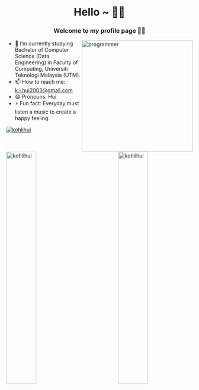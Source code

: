 <h1 style="text-align: center">Hello ~ 👋👋</h1>
<h3 style="text-align: center">Welcome to my profile page 👧👧</h3>
<img align="right" alt="programmer" width="300" src = "https://cdn.dribbble.com/users/2704414/screenshots/7466903/selfportrait.gif">

- 🔭 I’m currently studying Bachelor of Computer Science (Data Engineering) in Faculty of Computing, Universiti Teknologi Malaysia (UTM).
- 📫 How to reach me: k.l.hui2003@gmail.com
- 😄 Pronouns: Hui
- ⚡ Fun fact: Everyday must listen a music to create a happy feeling.<br>

<p align="left"><a href="https://github.com/ryo-ma/github-profile-trophy"><img src="https://github-profile-trophy.vercel.app/?username=kohlihui" alt="kohlihui" /></a> </p>

<p><img align="left" width="40%" src="https://github-readme-stats.vercel.app/api?username=kohlihui&show_icons=true&locale=en" alt="kohlihui" /></p>

<p><img align="right" width="40%" src="https://github-readme-streak-stats.herokuapp.com/?user=kohlihui&" alt="kohlihui" /></p>
